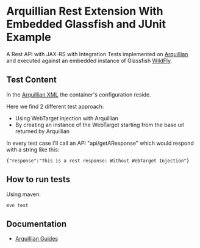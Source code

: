 # Arquillian Rest Extension With Embedded Glassfish and JUnit Example 
A Rest API with JAX-RS with Integration Tests implemented on [Arquillian](https://github.com/arquillian) and executed against an embedded instance of Glassfish [WildFly](https://embedded-glassfish.java.net/).

## Test Content
In the [Arquillian XML](https://github.com/Lemmy4555/arquillian-rest-extension-embedded-server-example/blob/master/src/test/resources/arquillian.xml) the container's configuration reside.

Here we find 2 different test approach:
- Using WebTarget injection with Arquillian
- By creating an instance of the WebTarget starting from the base url returned by Arquillian

In every test case i'll call an API "api/getAResponse" which would respond with a string like this: 

    {"response":"This is a rest response: Without WebTarget Injection"}

## How to run tests

Using maven:

    mvn test

## Documentation

* [Arquillian Guides](http://arquillian.org/guides/)
